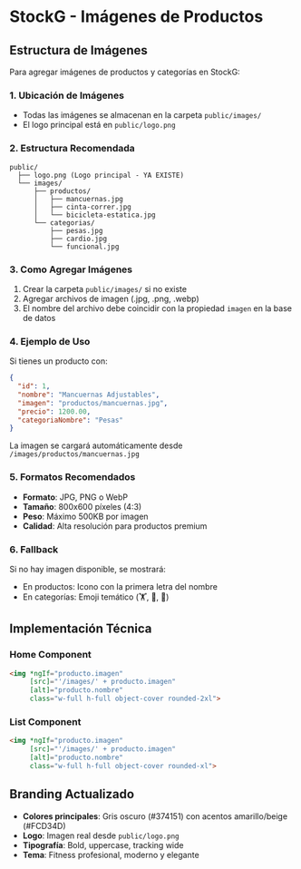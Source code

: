 # StockG - Imágenes de Productos

## Estructura de Imágenes

Para agregar imágenes de productos y categorías en StockG:

### 1. Ubicación de Imágenes
- Todas las imágenes se almacenan en la carpeta `public/images/`
- El logo principal está en `public/logo.png`

### 2. Estructura Recomendada
```
public/
  ├── logo.png (Logo principal - YA EXISTE)
  └── images/
      ├── productos/
      │   ├── mancuernas.jpg
      │   ├── cinta-correr.jpg
      │   └── bicicleta-estatica.jpg
      └── categorias/
          ├── pesas.jpg
          ├── cardio.jpg
          └── funcional.jpg
```

### 3. Como Agregar Imágenes
1. Crear la carpeta `public/images/` si no existe
2. Agregar archivos de imagen (.jpg, .png, .webp)
3. El nombre del archivo debe coincidir con la propiedad `imagen` en la base de datos

### 4. Ejemplo de Uso
Si tienes un producto con:
```json
{
  "id": 1,
  "nombre": "Mancuernas Adjustables",
  "imagen": "productos/mancuernas.jpg",
  "precio": 1200.00,
  "categoriaNombre": "Pesas"
}
```

La imagen se cargará automáticamente desde `/images/productos/mancuernas.jpg`

### 5. Formatos Recomendados
- **Formato**: JPG, PNG o WebP
- **Tamaño**: 800x600 píxeles (4:3)
- **Peso**: Máximo 500KB por imagen
- **Calidad**: Alta resolución para productos premium

### 6. Fallback
Si no hay imagen disponible, se mostrará:
- En productos: Icono con la primera letra del nombre
- En categorías: Emoji temático (🏋️, 💪, 🎯)

## Implementación Técnica

### Home Component
```html
<img *ngIf="producto.imagen" 
     [src]="'/images/' + producto.imagen" 
     [alt]="producto.nombre"
     class="w-full h-full object-cover rounded-2xl">
```

### List Component  
```html
<img *ngIf="producto.imagen" 
     [src]="'/images/' + producto.imagen" 
     [alt]="producto.nombre"
     class="w-full h-full object-cover rounded-xl">
```

## Branding Actualizado
- **Colores principales**: Gris oscuro (#374151) con acentos amarillo/beige (#FCD34D)
- **Logo**: Imagen real desde `public/logo.png`
- **Tipografía**: Bold, uppercase, tracking wide
- **Tema**: Fitness profesional, moderno y elegante
